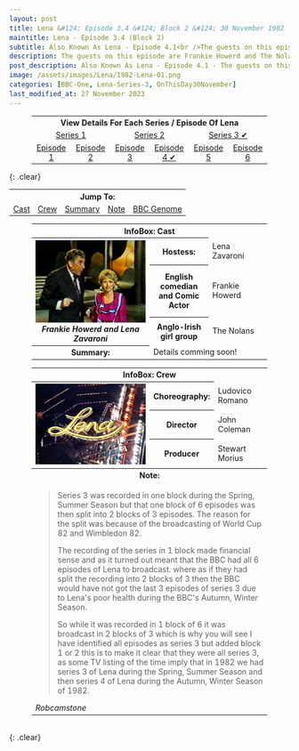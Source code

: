 ```yaml
---
layout: post
title: Lena &#124; Episode 3.4 &#124; Block 2 &#124; 30 November 1982
maintitle: Lena - Episode 3.4 (Block 2)
subtitle: Also Known As Lena - Episode 4.1<br />The guests on this episode are Frankie Howerd and The Nolans
description: The guests on this episode are Frankie Howerd and The Nolans.
post_description: Also Known As Lena - Episode 4.1 - The guests on this episode are Frankie Howerd and The Nolans.
image: /assets/images/Lena/1982-Lena-01.png
categories: [BBC-One, Lena-Series-3, OnThisDay30November]
last_modified_at: 27 November 2023
---
```


<figure class="fig3">
<table style="text-align:center;">
<tr><th colspan="6">View Details For Each Series / Episode Of Lena</th></tr>

<tr><td colspan="2" style="width:25%;"><a href="/1980-04-23-lena">Series 1</a></td><td colspan="2" style="width:25%;"><a href="/1981-04-08-lena">Series 2</a></td><td colspan="2" style="width:25%;"><a href="/1982-05-25-lena">Series 3 &#x2714;</a></td></tr>

<tr><td style="width:16.66%;"><a href="/1982-05-25-lena">Episode 1</a></td><td style="width:16.66%;"><a href="/1982-06-01-lena">Episode 2</a></td><td style="width:16.66%;"><a href="/1982-06-08-lena">Episode 3</a></td><td style="width:16.66%;"><a href="/1982-11-30-lena">Episode 4 &#x2714;</a></td><td style="width:16.66%;"><a href="/1982-12-07-lena">Episode 5</a></td><td style="width:16.66%;"><a href="/1982-12-14-lena">Episode 6</a></td></tr>
</table>
</figure>

{: .clear}

<table>
<tr align="center">
<th colspan="5">Jump To:</th>
</tr>

<tr align="center">
<td><a href="#cast">Cast</a></td>
<td><a href="#crew">Crew</a></td>
<td><a href="#summary">Summary</a></td>
<td><a href="#note">Note</a></td>
<td colspan="6"><a class="external-link" href="https://genome.ch.bbc.co.uk/schedules/bbcone/london/1982-11-30#at-19.40">BBC Genome</a></td>
</tr>
</table>

<figure class="fig3">
<table>
<tr id="cast"><th colspan="3">InfoBox: Cast</th></tr>
<tr>
<th rowspan="4" class="top" style="width:50%;"><img src="/assets/images/Lena/1982-Lena-02.png" class="full-width" /><br /><cite>Frankie Howerd and Lena Zavaroni</cite></th>
</tr>
<tr><th style="width:25%;">Hostess:</th> <td>Lena Zavaroni</td></tr>
<tr><th>English comedian and Comic Actor</th><td>Frankie Howerd</td></tr>
<tr><th>Anglo-Irish girl group</th><td>The Nolans</td></tr>
<tr id="summary" class="split"><th>Summary:</th><td colspan="2">Details comming soon!</td></tr>
</table>
</figure>

<figure class="fig3">
<table>
<tr id="crew"><th colspan="3">InfoBox: Crew</th></tr>
<tr>
<th rowspan="4" class="top" style="width:50%;"><img src="/assets/images/BBC/1982-lena-screenshot-01.png" class="full-width" /></th>
</tr>
<tr><th style="width:25%;">Choreography:</th> <td>Ludovico Romano</td></tr>
<tr><th>Director</th><td>John Coleman</td></tr>
<tr><th>Producer</th><td>Stewart Morius</td></tr>
<tr id="note" class="split"><th colspan="3">Note:</th></tr>
<tr>
<td colspan="3">
<blockquote>
<p>Series 3 was recorded in one block during the Spring, Summer Season but that one block of 6 episodes was then split into 2 blocks of 3 episodes. The reason for the split was because of the broadcasting of World Cup 82 and Wimbledon 82.</p>
<p>The recording of the series in 1 block made financial sense and as it turned out meant that the BBC had all 6 episodes of Lena to broadcast. where as if they had split the recording into 2 blocks of 3 then the BBC would have not got the last 3 episodes of series 3 due to Lena's poor health during the BBC's Autumn, Winter Season.</p>
<p>So while it was recorded in 1 block of 6 it was broadcast in 2 blocks of 3 which is why you will see I have identified all episodes as series 3 but added block 1 or 2 this is to make it clear that they were all series 3, as some TV listing of the time imply that in 1982 we had series 3 of Lena during the Spring, Summer Season and then series 4 of Lena during the Autumn, Winter Season of 1982.</p>
</blockquote>
<cite>Robcamstone</cite>
</td></tr>
</table>
</figure>

<br />{: .clear}

<style>
.top {vertical-align:top;}
</style>

